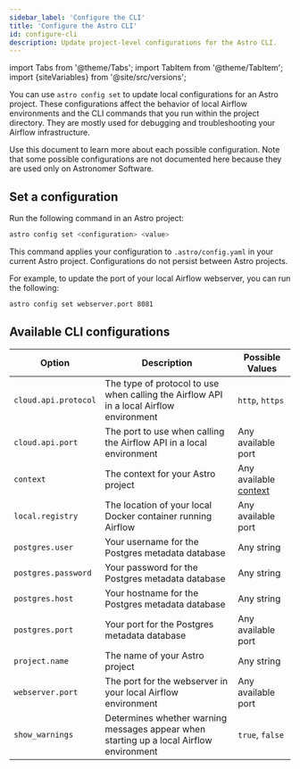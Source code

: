 ```yaml
---
sidebar_label: 'Configure the CLI'
title: 'Configure the Astro CLI'
id: configure-cli
description: Update project-level configurations for the Astro CLI.
---
```


import Tabs from '@theme/Tabs';
import TabItem from '@theme/TabItem';
import {siteVariables} from '@site/src/versions';

You can use `astro config set` to update local configurations for an Astro project. These configurations affect the behavior of local Airflow environments and the CLI commands that you run within the project directory. They are mostly used for debugging and troubleshooting your Airflow infrastructure.

Use this document to learn more about each possible configuration. Note that some possible configurations are not documented here because they are used only on Astronomer Software.

## Set a configuration

Run the following command in an Astro project:

```sh
astro config set <configuration> <value>
```

This command applies your configuration to `.astro/config.yaml` in your current Astro project. Configurations do not persist between Astro projects.

For example, to update the port of your local Airflow webserver, you can run the following:

```sh
astro config set webserver.port 8081
```

## Available CLI configurations

| Option              | Description | Possible Values |
| ------------------- | ----------- | --------------- |
| `cloud.api.protocol`  | The type of protocol to use when calling the Airflow API in a local Airflow environment         | `http`, `https`             |
| `cloud.api.port`      | The port to use when calling the Airflow API in a local environment           | Any available port             |
| `context`           | The context for your Astro project          | Any available [context](cli/astro-context-list.md)             |
| `local.registry`     | The location of your local Docker container running Airflow             | Any available port             |
| `postgres.user`      | Your username for the Postgres metadata database            | Any string             |
| `postgres.password`  | Your password for the Postgres metadata database            | Any string             |
| `postgres.host`      | Your hostname for the Postgres metadata database            | Any string             |
| `postgres.port`      | Your port for the Postgres metadata database            | Any available port             |
| `project.name`       | The name of your Astro project         | Any string             |
| `webserver.port`     | The port for the webserver in your local Airflow environment          | Any available port             |
| `show_warnings`      | Determines whether warning messages appear when starting up a local Airflow environment         | `true`, `false`             |
